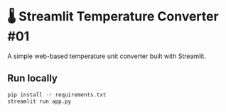 # 🌡️ Streamlit Temperature Converter #01

A simple web-based temperature unit converter built with Streamlit.

## Run locally

```bash
pip install -r requirements.txt
streamlit run app.py
